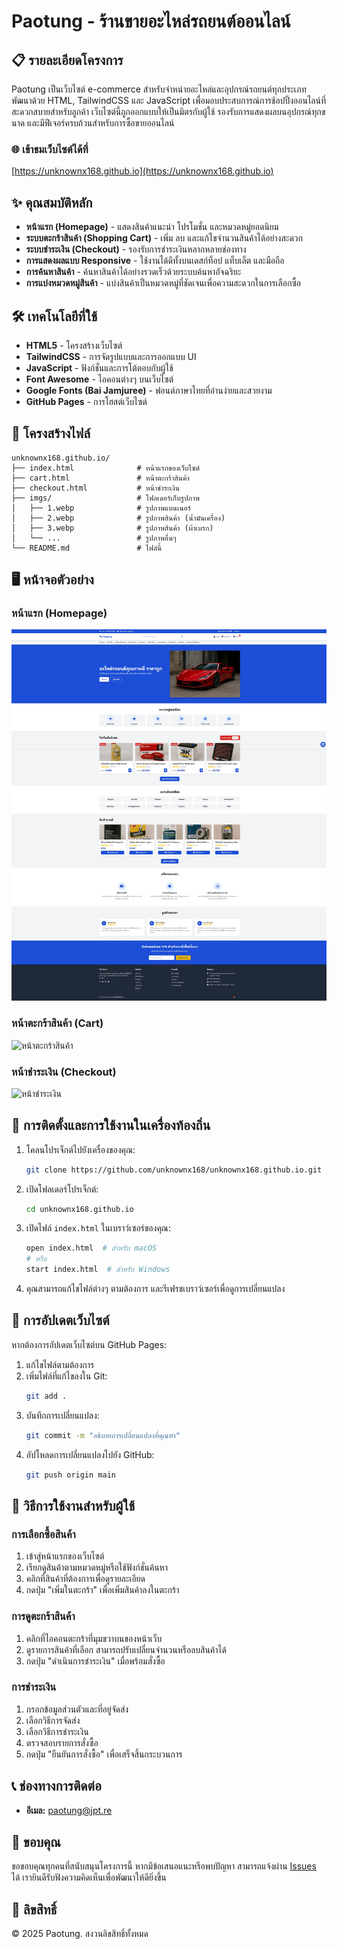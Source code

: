 # Paotung - ร้านขายอะไหล่รถยนต์ออนไลน์
## 📋 รายละเอียดโครงการ

Paotung เป็นเว็บไซต์ e-commerce สำหรับจำหน่ายอะไหล่และอุปกรณ์รถยนต์ทุกประเภท พัฒนาด้วย HTML, TailwindCSS และ JavaScript เพื่อมอบประสบการณ์การช้อปปิ้งออนไลน์ที่สะดวกสบายสำหรับลูกค้า เว็บไซต์นี้ถูกออกแบบให้เป็นมิตรกับผู้ใช้ รองรับการแสดงผลบนอุปกรณ์ทุกขนาด และมีฟีเจอร์ครบถ้วนสำหรับการซื้อขายออนไลน์

### 🌐 เข้าชมเว็บไซต์ได้ที่
[https://unknownx168.github.io](https://unknownx168.github.io)

## ✨ คุณสมบัติหลัก

- **หน้าแรก (Homepage)** - แสดงสินค้าแนะนำ โปรโมชั่น และหมวดหมู่ยอดนิยม
- **ระบบตะกร้าสินค้า (Shopping Cart)** - เพิ่ม ลบ และแก้ไขจำนวนสินค้าได้อย่างสะดวก
- **ระบบชำระเงิน (Checkout)** - รองรับการชำระเงินหลากหลายช่องทาง
- **การแสดงผลแบบ Responsive** - ใช้งานได้ดีทั้งบนเดสก์ท็อป แท็บเล็ต และมือถือ
- **การค้นหาสินค้า** - ค้นหาสินค้าได้อย่างรวดเร็วด้วยระบบค้นหาอัจฉริยะ
- **การแบ่งหมวดหมู่สินค้า** - แบ่งสินค้าเป็นหมวดหมู่ที่ชัดเจนเพื่อความสะดวกในการเลือกซื้อ

## 🛠️ เทคโนโลยีที่ใช้

- **HTML5** - โครงสร้างเว็บไซต์
- **TailwindCSS** - การจัดรูปแบบและการออกแบบ UI
- **JavaScript** - ฟังก์ชั่นและการโต้ตอบกับผู้ใช้
- **Font Awesome** - ไอคอนต่างๆ บนเว็บไซต์
- **Google Fonts (Bai Jamjuree)** - ฟอนต์ภาษาไทยที่อ่านง่ายและสวยงาม
- **GitHub Pages** - การโฮสต์เว็บไซต์

## 📁 โครงสร้างไฟล์

```
unknownx168.github.io/
├── index.html              # หน้าแรกของเว็บไซต์
├── cart.html               # หน้าตะกร้าสินค้า
├── checkout.html           # หน้าชำระเงิน
├── imgs/                   # โฟลเดอร์เก็บรูปภาพ
│   ├── 1.webp              # รูปภาพแบนเนอร์
│   ├── 2.webp              # รูปภาพสินค้า (น้ำมันเครื่อง)
│   ├── 3.webp              # รูปภาพสินค้า (ผ้าเบรก)
│   └── ...                 # รูปภาพอื่นๆ
└── README.md               # ไฟล์นี้
```

## 🖥️ หน้าจอตัวอย่าง

### หน้าแรก (Homepage)
![หน้าแรก](imgs/home.jpeg)

### หน้าตะกร้าสินค้า (Cart)
![หน้าตะกร้าสินค้า](cart/2.jpeg)

### หน้าชำระเงิน (Checkout)
![หน้าชำระเงิน](checkout/3.jpeg)

## 🚀 การติดตั้งและการใช้งานในเครื่องท้องถิ่น

1. โคลนโปรเจ็กต์ไปยังเครื่องของคุณ:
   ```bash
   git clone https://github.com/unknownx168/unknownx168.github.io.git
   ```

2. เปิดโฟลเดอร์โปรเจ็กต์:
   ```bash
   cd unknownx168.github.io
   ```

3. เปิดไฟล์ `index.html` ในเบราว์เซอร์ของคุณ:
   ```bash
   open index.html  # สำหรับ macOS
   # หรือ
   start index.html  # สำหรับ Windows
   ```

4. คุณสามารถแก้ไขไฟล์ต่างๆ ตามต้องการ และรีเฟรชเบราว์เซอร์เพื่อดูการเปลี่ยนแปลง

## 🔄 การอัปเดตเว็บไซต์

หากต้องการอัปเดตเว็บไซต์บน GitHub Pages:

1. แก้ไขไฟล์ตามต้องการ
2. เพิ่มไฟล์ที่แก้ไขลงใน Git:
   ```bash
   git add .
   ```
3. บันทึกการเปลี่ยนแปลง:
   ```bash
   git commit -m "อธิบายการเปลี่ยนแปลงที่คุณทำ"
   ```
4. อัปโหลดการเปลี่ยนแปลงไปยัง GitHub:
   ```bash
   git push origin main
   ```

## 📝 วิธีการใช้งานสำหรับผู้ใช้

### การเลือกซื้อสินค้า
1. เข้าสู่หน้าแรกของเว็บไซต์
2. เรียกดูสินค้าตามหมวดหมู่หรือใช้ฟังก์ชั่นค้นหา
3. คลิกที่สินค้าที่ต้องการเพื่อดูรายละเอียด
4. กดปุ่ม "เพิ่มในตะกร้า" เพื่อเพิ่มสินค้าลงในตะกร้า

### การดูตะกร้าสินค้า
1. คลิกที่ไอคอนตะกร้าที่มุมขวาบนของหน้าเว็บ
2. ดูรายการสินค้าที่เลือก สามารถปรับเปลี่ยนจำนวนหรือลบสินค้าได้
3. กดปุ่ม "ดำเนินการชำระเงิน" เมื่อพร้อมสั่งซื้อ

### การชำระเงิน
1. กรอกข้อมูลส่วนตัวและที่อยู่จัดส่ง
2. เลือกวิธีการจัดส่ง
3. เลือกวิธีการชำระเงิน
4. ตรวจสอบรายการสั่งซื้อ
5. กดปุ่ม "ยืนยันการสั่งซื้อ" เพื่อเสร็จสิ้นกระบวนการ

## 📞 ช่องทางการติดต่อ

- **อีเมล:** paotung@jpt.re

## 🙏 ขอบคุณ

ขอขอบคุณทุกคนที่สนับสนุนโครงการนี้ หากมีข้อเสนอแนะหรือพบปัญหา สามารถแจ้งผ่าน [Issues](https://github.com/unknownx168/unknownx168.github.io/issues) ได้ เรายินดีรับฟังความคิดเห็นเพื่อพัฒนาให้ดียิ่งขึ้น

## 📜 ลิขสิทธิ์

© 2025 Paotung. สงวนลิขสิทธิ์ทั้งหมด
